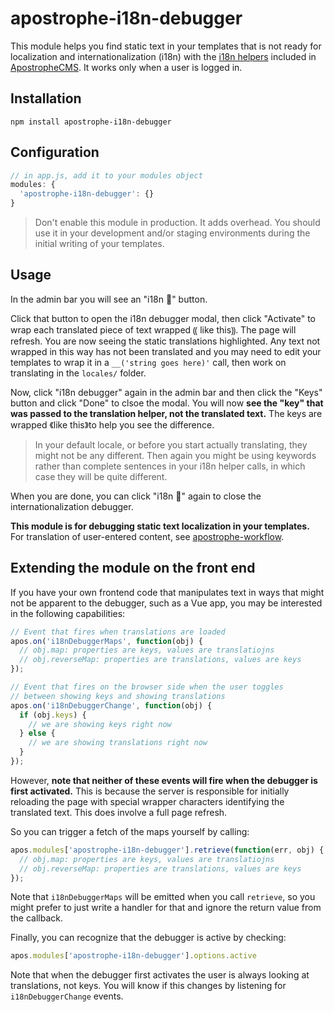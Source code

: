 # apostrophe-i18n-debugger

This module helps you find static text in your templates that is not ready
for localization and internationalization (i18n) with the
[i18n helpers](https://www.npmjs.com/package/i18n) included in
[ApostropheCMS](https://apostrophecms.org). It works only when a user is logged in.

## Installation

```
npm install apostrophe-i18n-debugger
```

## Configuration

```javascript
// in app.js, add it to your modules object
modules: {
  'apostrophe-i18n-debugger': {}
}
```

> Don't enable this module in production. It adds overhead. You should use it
in your development and/or staging environments during the initial writing
of your templates.

## Usage

In the admin bar you will see an "i18n 🐞" button.

Click that button to open the i18n debugger modal, then click "Activate" to wrap each translated piece of text wrapped ⸨ like this⸩. The page will refresh. You are now seeing the static translations highlighted. Any text not wrapped in this way has not been translated and you may need to edit your templates to wrap it in a `__('string goes here)'` call, then work on translating in the `locales/` folder.

Now, click "i18n debugger" again in the admin bar and then click the "Keys" button and click "Done" to clsoe the modal. You will now **see the "key" that was passed to the translation helper, not the translated text.** The keys are wrapped 《like this》to help you see the difference.

> In your default locale, or before you start actually translating, they might not be any different. Then again you might be using keywords rather than complete sentences in your i18n helper calls, in which case they will be quite different.

When you are done, you can click "i18n 🐞" again to close the internationalization debugger.

**This module is for debugging static text localization in your templates.** For translation of user-entered content, see [apostrophe-workflow](https://github.com/apostrophecms/apostrophe-workflow).

## Extending the module on the front end

If you have your own frontend code that manipulates text in ways that might not be apparent to the debugger, such as a Vue app, you may be interested in the following capabilities:

```javascript
// Event that fires when translations are loaded
apos.on('i18nDebuggerMaps', function(obj) {
  // obj.map: properties are keys, values are translatiojns
  // obj.reverseMap: properties are translations, values are keys
});

// Event that fires on the browser side when the user toggles
// between showing keys and showing translations
apos.on('i18nDebuggerChange', function(obj) {
  if (obj.keys) {
    // we are showing keys right now
  } else {
    // we are showing translations right now
  }
});
```

However, **note that neither of these events will fire when the debugger is first activated.** This is because the server is responsible for initially reloading the page with special wrapper characters identifying the translated text. This does involve a full page refresh.

So you can trigger a fetch of the maps yourself by calling:

```javascript
apos.modules['apostrophe-i18n-debugger'].retrieve(function(err, obj) {
  // obj.map: properties are keys, values are translatiojns
  // obj.reverseMap: properties are translations, values are keys
});
```

Note that `i18nDebuggerMaps` will be emitted when you call `retrieve`, so you might prefer to just write a handler for that and ignore the return value from the callback.

Finally, you can recognize that the debugger is active by checking:

```javascript
apos.modules['apostrophe-i18n-debugger'].options.active
```

Note that when the debugger first activates the user is always looking at translations, not keys. You will know if this changes by listening for `i18nDebuggerChange` events.
